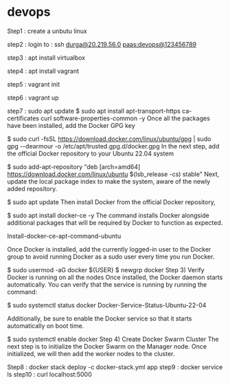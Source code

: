 
# devops

Step1 : create a unbutu linux

step2 : login to : ssh durga@20.219.56.0 <paas:devops@123456789>

step3 : apt install virtualbox

step4 : apt install vagrant

step5 : vagrant init

step6 : vagrant up

step7 : sudo apt update
$ sudo apt install apt-transport-https ca-certificates curl software-properties-common -y
Once all the packages have been installed, add the Docker GPG key

$ sudo curl -fsSL https://download.docker.com/linux/ubuntu/gpg | sudo gpg --dearmour -o /etc/apt/trusted.gpg.d/docker.gpg
In the next step, add the official Docker repository to your Ubuntu 22.04 system

$ sudo add-apt-repository "deb [arch=amd64] https://download.docker.com/linux/ubuntu $(lsb_release -cs) stable"
Next, update the local package index to make the system, aware of the newly added repository.

$ sudo apt update
Then install Docker from the official Docker repository,

$ sudo apt install docker-ce -y
The command installs Docker alongside additional packages that will be required by Docker to function as expected.

Install-docker-ce-apt-command-ubuntu

Once Docker is installed, add the currently logged-in user to the Docker group to avoid running Docker as a sudo user every time you run Docker.

$ sudo usermod -aG docker ${USER}
$ newgrp docker
Step 3) Verify Docker is running on all the nodes
Once installed, the Docker daemon starts automatically. You can verify that the service is running by running the command:

$ sudo systemctl status docker
Docker-Service-Status-Ubuntu-22-04

Additionally, be sure to enable the Docker service so that it starts automatically on boot time.

$ sudo systemctl enable docker
Step 4) Create Docker Swarm Cluster
The next step is to initialize the Docker Swarm on the Manager node. Once initialized, we will then add the worker nodes to the cluster.


Step8 : docker stack deploy -c docker-stack.yml app
step9 : docker service ls
step10 : curl localhost:5000
